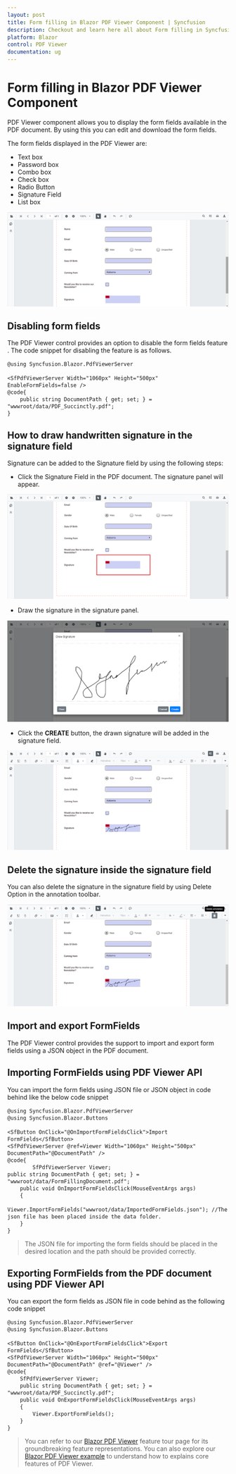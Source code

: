 ```yaml
---
layout: post
title: Form filling in Blazor PDF Viewer Component | Syncfusion
description: Checkout and learn here all about Form filling in Syncfusion Blazor PDF Viewer component and much more.
platform: Blazor
control: PDF Viewer
documentation: ug
---
```


# Form filling in Blazor PDF Viewer Component

PDF Viewer component allows you to display the form fields available in the PDF document. By using this you can edit and download the form fields.

The form fields displayed in the PDF Viewer are:

* Text box
* Password box
* Combo box
* Check box
* Radio Button
* Signature Field
* List box

![FormFilling](../pdfviewer/images/formfilling.png)

## Disabling form fields

The PDF Viewer control provides an option to disable the form fields feature . The code snippet for disabling the feature is as follows.

```cshtml
@using Syncfusion.Blazor.PdfViewerServer

<SfPdfViewerServer Width="1060px" Height="500px" EnableFormFields=false />
@code{
    public string DocumentPath { get; set; } = "wwwroot/data/PDF_Succinctly.pdf";
}
```

## How to draw handwritten signature in the signature field

Signature can be added to the Signature field by using the following steps:

* Click the Signature Field in the PDF document. The signature panel will appear.

![SignatureField](../pdfviewer/images/signaturefield.png)

* Draw the signature in the signature panel.

![SignaturePanel](../pdfviewer/images/signature.png)

* Click the **CREATE** button, the drawn signature will be added in the signature field.

![Signature](../pdfviewer/images/sign.png)

## Delete the signature inside the signature field

You can also delete the signature in the signature field by using Delete Option in the annotation toolbar.

![DeleteSign](../pdfviewer/images/deletesign.png)

## Import and export FormFields

The PDF Viewer control provides the support to import and export form fields using a JSON object in the PDF document.

## Importing FormFields using PDF Viewer API

You can import the form fields using JSON file or JSON object in code behind like the below code snippet

```cshtml
@using Syncfusion.Blazor.PdfViewerServer
@using Syncfusion.Blazor.Buttons

<SfButton OnClick="@OnImportFormFieldsClick">Import FormFields</SfButton>
<SfPdfViewerServer @ref=Viewer Width="1060px" Height="500px" DocumentPath="@DocumentPath" />
@code{
        SfPdfViewerServer Viewer;
public string DocumentPath { get; set; } = "wwwroot/data/FormFillingDocument.pdf";
    public void OnImportFormFieldsClick(MouseEventArgs args)
    {
        Viewer.ImportFormFields("wwwroot/data/ImportedFormFields.json"); //The json file has been placed inside the data folder.
    }
}
```

>The JSON file for importing the form fields should be placed in the desired location and the path should be provided correctly.

## Exporting FormFields from the PDF document using PDF Viewer API

You can export the form fields as JSON file in code behind as the following code snippet

```cshtml
@using Syncfusion.Blazor.PdfViewerServer
@using Syncfusion.Blazor.Buttons

<SfButton OnClick="@OnExportFormFieldsClick">Export FormFields</SfButton>
<SfPdfViewerServer Width="1060px" Height="500px" DocumentPath="@DocumentPath" @ref="@Viewer" />
@code{
    SfPdfViewerServer Viewer;
    public string DocumentPath { get; set; } = "wwwroot/data/PDF_Succinctly.pdf";
    public void OnExportFormFieldsClick(MouseEventArgs args)
    {
        Viewer.ExportFormFields();
    }
}
```

> You can refer to our [Blazor PDF Viewer](https://www.syncfusion.com/blazor-components/blazor-pdf-viewer) feature tour page for its groundbreaking feature representations. You can also explore our [Blazor PDF Viewer example](https://blazor.syncfusion.com/demos/pdf-viewer/default-functionalities?theme=bootstrap4) to understand how to explains core features of PDF Viewer.